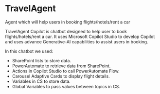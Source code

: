 # TravelAgent
Agent which will help users in booking flights/hotels/rent a car


TravelAgent Copilot is chatbot designed to help user to book flights/hotels/rent a car. 
It uses Microsoft Copilot Studio to develop Copilot and uses advance Generative-AI capabilities to assist users in booking.

In this chatbot we used:
- SharePoint lists to store data.
- PowerAutomate to retrieve data from SharePoint.
- Actions in Copilot Studio to call PowerAutomate Flow.
- Carousel Adaptive Cards to display flight details.
- Variables in CS to store data.
- Global Variables to pass values between topics in CS.
